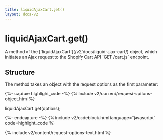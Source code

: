 ```yaml
---
title: liquidAjaxCart.get() 
layout: docs-v2
---
```


# liquidAjaxCart.get()

<p class="lead" markdown="1">
A method of the [`liquidAjaxCart`](/v2/docs/liquid-ajax-cart/) object, 
which initiates an Ajax request to the Shopify Cart API `GET /cart.js` endpoint.
</p>

## Structure

The method takes an object with the request options as the first parameter:

{%- capture highlight_code -%}
{% include v2/content/request-options-object.html %}

liquidAjaxCart.get(options);

{%- endcapture -%}
{% include v2/codeblock.html language="javascript" code=highlight_code %}

{% include v2/content/request-options-text.html %}

